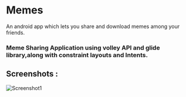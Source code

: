 # Memes
 An android app which lets you share and download memes among your friends.
 ### Meme Sharing Application using volley API and glide library,along with constraint layouts and Intents.
## Screenshots : 
![Screenshot1](memes_screenshot.png)
